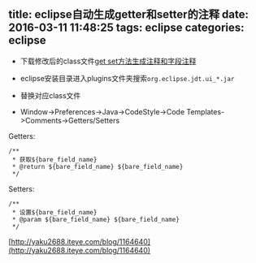 title: eclipse自动生成getter和setter的注释
date: 2016-03-11 11:48:25
tags: eclipse
categories: eclipse
---

- 下载修改后的class文件[get set方法生成注释和字段注释](http://pan.baidu.com/s/1pKnn5Xp)

- eclipse安装目录进入plugins文件夹搜索`org.eclipse.jdt.ui_*.jar`

- 替换对应class文件

- Window->Preferences->Java->CodeStyle->Code Templates->Comments->Getters/Setters 

Getters:

```
/**  
 * 获取${bare_field_name}  
 * @return ${bare_field_name} ${bare_field_name}  
 */  
```

Setters:

```
/**  
 * 设置${bare_field_name}  
 * @param ${bare_field_name} ${bare_field_name}  
 */ 
```

[http://yaku2688.iteye.com/blog/1164640](http://yaku2688.iteye.com/blog/1164640)
